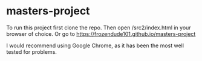 # masters-project

To run this project first clone the repo.
Then open /src2/index.html in your browser of choice.
Or go to https://frozendude101.github.io/masters-project

I would recommend using Google Chrome, as it has been the most well tested for problems.